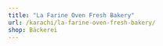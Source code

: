 ```yaml
---
title: "La Farine Oven Fresh Bakery"
url: /karachi/la-farine-oven-fresh-bakery/
shop: Bäckerei
---
```

